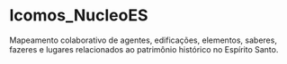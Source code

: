 # Icomos_NucleoES
Mapeamento colaborativo de agentes, edificações, elementos, saberes, fazeres e lugares relacionados ao patrimônio histórico no Espírito Santo.
